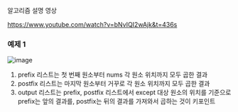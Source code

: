알고리즘 설명 영상

​https://www.youtube.com/watch?v=bNvIQI2wAjk&t=436s

### 예제 1

![image](https://github.com/yoongyoonge/LeetCode-Practice/assets/20895661/6d910c4e-9a7d-40fe-93b2-a26e97e4a5c9)

1. prefix 리스트는 첫 번째 원소부터 nums 각 원소 위치까지 모두 곱한 결과
2. postfix 리스트는 마지막 원소부터 거꾸로 각 원소 위치까지 모두 곱한 결과
3. output 리스트는 prefix, postfix 리스트에서 except 대상 원소의 위치를 기준으로 prefix는 앞의 결과를, postfix는 뒤의 결과를 가져와서 곱하는 것이 키포인트